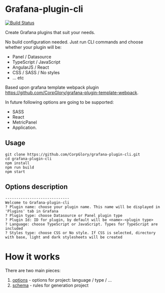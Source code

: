 # Grafana-plugin-cli

[![Build Status](https://travis-ci.org/CorpGlory/grafana-plugin-cli.svg?branch=master)](https://travis-ci.org/CorpGlory/grafana-plugin-cli)

Create Grafana plugins that suit your needs.

No build configuration needed. 
Just run CLI commands and choose whether your plugin will be:
- Panel / Datasource
- TypeScript / JavaScript
- AngularJS / React
- CSS / SASS / No styles
- ... etc

Based upon grafana template webpack plugin https://github.com/CorpGlory/grafana-plugin-template-webpack.

In future following options are going to be supported:
* SASS
* React
* MetricPanel
* Application.

## Usage

```
git clone https://github.com/CorpGlory/grafana-plugin-cli.git
cd grafana-plugin-cli
npm install
npm run build
npm start
```

## Options description
```
-----------------------------
Welcome to Grafana-plugin-cli
? Plugin name: choose your plugin name. This name will be displayed in 'Plugins' tab in Grafana
? Plugin type: choose Datasource or Panel plugin type
? Plugin Id: ID for plugin, by default will be <name>-<plugin type>
? Language: choose TypeScript or JavaScript. Types for TypeScript are included
? Styles type: choose CSS or No style. If CSS is selected, directory with base, light and dark stylesheets will be created
```

# How it works

There are two main pieces:
1. [options](/src/template_options.ts) - options for project: language / type / ...
2. [schema](/src/project_schema/index.ts) - rules for generation project
